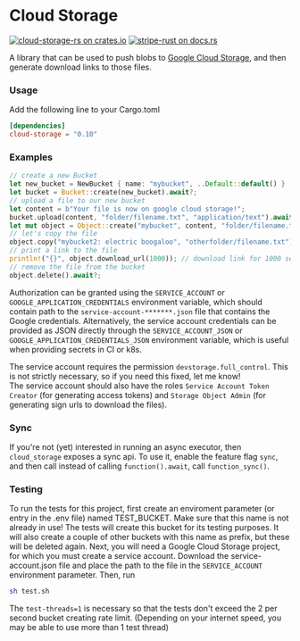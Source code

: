 # Cloud Storage

[![cloud-storage-rs on crates.io](https://img.shields.io/crates/v/cloud-storage.svg)](https://crates.io/crates/cloud-storage)
[![stripe-rust on docs.rs](https://docs.rs/cloud-storage/badge.svg)](https://docs.rs/cloud-storage)

A library that can be used to push blobs to [Google Cloud Storage](https://cloud.google.com/storage/), and then generate download links to those files.
### Usage
Add the following line to your Cargo.toml
```toml
[dependencies]
cloud-storage = "0.10"
```
### Examples
```rust
// create a new Bucket
let new_bucket = NewBucket { name: "mybucket", ..Default::default() }
let bucket = Bucket::create(new_bucket).await?;
// upload a file to our new bucket
let content = b"Your file is now on google cloud storage!";
bucket.upload(content, "folder/filename.txt", "application/text").await?;
let mut object = Object::create("mybucket", content, "folder/filename.txt", "application/text").await?;
// let's copy the file
object.copy("mybucket2: electric boogaloo", "otherfolder/filename.txt").await?;
// print a link to the file
println!("{}", object.download_url(1000)); // download link for 1000 seconds
// remove the file from the bucket
object.delete().await?;
```

Authorization can be granted using the `SERVICE_ACCOUNT` or `GOOGLE_APPLICATION_CREDENTIALS` environment variable, which should contain path to the `service-account-*******.json` file that contains the Google credentials. Alternatively, the service account credentials can be provided as JSON directly through the `SERVICE_ACCOUNT_JSON` or `GOOGLE_APPLICATION_CREDENTIALS_JSON` environment variable, which is useful when providing secrets in CI or k8s.

The service account requires the permission `devstorage.full_control`. This is not strictly necessary, so if you need this fixed, let me know!  
The service account should also have the roles `Service Account Token Creator` (for generating access tokens) and `Storage Object Admin` (for generating sign urls to download the files).

### Sync
If you're not (yet) interested in running an async executor, then `cloud_storage` exposes a sync api. To use it, enable the feature flag `sync`, and then call instead of calling `function().await`, call `function_sync()`.

### Testing
To run the tests for this project, first create an enviroment parameter (or entry in the .env file) named TEST_BUCKET. Make sure that this name is not already in use! The tests will create this bucket for its testing purposes. It will also create a couple of other buckets with this name as prefix, but these will be deleted again. Next, you will need a Google Cloud Storage project, for which you must create a service account. Download the service-account.json file and place the path to the file in the `SERVICE_ACCOUNT` environment parameter. Then, run
```bash
sh test.sh
```
The `test-threads=1` is necessary so that the tests don't exceed the 2 per second bucket creating rate limit. (Depending on your internet speed, you may be able to use more than 1 test thread)
